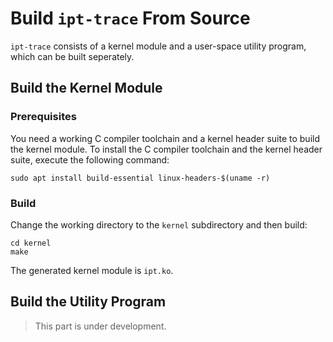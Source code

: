 # Build `ipt-trace` From Source

`ipt-trace` consists of a kernel module and a user-space utility program, which can be built seperately.

## Build the Kernel Module

### Prerequisites

You need a working C compiler toolchain and a kernel header suite to build the kernel module. To install the C compiler toolchain and the kernel header suite, execute the following command:

```shell
sudo apt install build-essential linux-headers-$(uname -r)
```

### Build

Change the working directory to the `kernel` subdirectory and then build:

```shell
cd kernel
make
```

The generated kernel module is `ipt.ko`.

## Build the Utility Program

> This part is under development.
